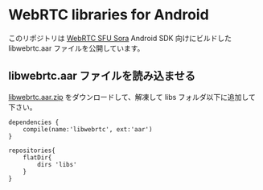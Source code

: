 # WebRTC libraries for Android

このリポジトリは [WebRTC SFU Sora](https://sora.shiguredo.jp) Android SDK 向けにビルドした libwebrtc.aar ファイルを公開しています。

## libwebrtc.aar ファイルを読み込ませる

[libwebrtc.aar.zip](https://github.com/shiguredo/sora-webrtc-android/releases/download/60.9.1/libwebrtc.aar.zip) をダウンロードして、解凍して libs フォルダ以下に追加して下さい。

```
dependencies {
    compile(name:'libwebrtc', ext:'aar')
}

repositories{
    flatDir{
        dirs 'libs'
    }
}
```
